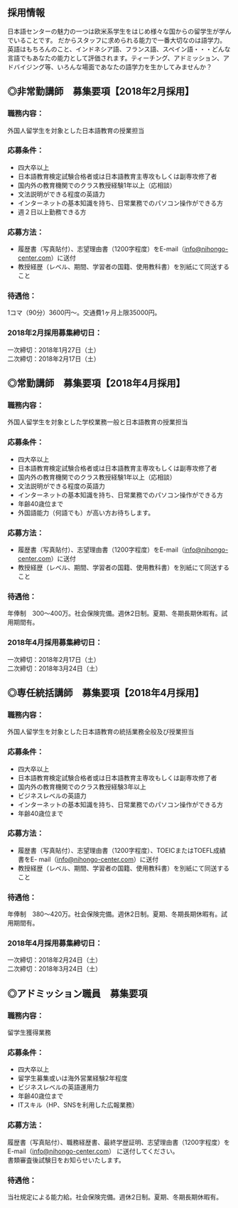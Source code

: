 ## 採用情報

日本語センターの魅力の一つは欧米系学生をはじめ様々な国からの留学生が学んでいることです。
だからスタッフに求められる能力で一番大切なのは語学力。
英語はもちろんのこと、インドネシア語、フランス語、スペイン語・・・どんな言語でもあなたの能力として評価されます。ティーチング、アドミッション、アドバイジング等、いろんな場面であなたの語学力を生かしてみませんか？

## ◎非常勤講師　募集要項【2018年2月採用】

### 職務内容：

外国人留学生を対象とした日本語教育の授業担当

### 応募条件：

- 四大卒以上
- 日本語教育検定試験合格者或は日本語教育主専攻もしくは副専攻修了者
- 国内外の教育機関でのクラス教授経験1年以上（応相談）
- 文法説明ができる程度の英語力
- インターネットの基本知識を持ち、日常業務でのパソコン操作ができる方
- 週２日以上勤務できる方

### 応募方法：

- 履歴書（写真貼付）、志望理由書（1200字程度）をE-mail（info@nihongo-center.com）に送付
- 教授経歴（レベル、期間、学習者の国籍、使用教科書）を別紙にて同送すること

### 待遇他：

1コマ（90分）3600円～。交通費1ヶ月上限35000円。

### 2018年2月採用募集締切日：

一次締切：2018年1月27日（土）  
二次締切：2018年2月17日（土）


## ◎常勤講師　募集要項【2018年4月採用】

### 職務内容：

外国人留学生を対象とした学校業務一般と日本語教育の授業担当

### 応募条件：

- 四大卒以上
- 日本語教育検定試験合格者或は日本語教育主専攻もしくは副専攻修了者
- 国内外の教育機関でのクラス教授経験1年以上（応相談）
- 文法説明ができる程度の英語力
- インターネットの基本知識を持ち、日常業務でのパソコン操作ができる方
- 年齢40歳位まで
- 外国語能力（何語でも）が高い方お待ちします。

### 応募方法：

- 履歴書（写真貼付）、志望理由書（1200字程度）をE-mail（info@nihongo-center.com）に送付
- 教授経歴（レベル、期間、学習者の国籍、使用教科書）を別紙にて同送すること

### 待遇他：

年俸制　300～400万。社会保険完備。週休2日制。夏期、冬期長期休暇有。試用期間有。

### 2018年4月採用募集締切日：

一次締切：2018年2月17日（土）  
二次締切：2018年3月24日（土）


## ◎専任統括講師　募集要項【2018年4月採用】

### 職務内容：

外国人留学生を対象とした日本語教育の統括業務全般及び授業担当

### 応募条件：

- 四大卒以上
- 日本語教育検定試験合格者或は日本語教育主専攻もしくは副専攻修了者
- 国内外の教育機関でのクラス教授経験3年以上
- ビジネスレベルの英語力
- インターネットの基本知識を持ち、日常業務でのパソコン操作ができる方
- 年齢40歳位まで

### 応募方法：

- 履歴書（写真貼付）、志望理由書（1200字程度）、TOEICまたはTOEFL成績書をE-
mail（info@nihongo-center.com）に送付
- 教授経歴（レベル、期間、学習者の国籍、使用教科書）を別紙にて同送すること

### 待遇他：

年俸制　380～420万。社会保険完備。週休2日制。夏期、冬期長期休暇有。試用期間有。

### 2018年4月採用募集締切日：

一次締切：2018年2月24日（土）  
二次締切：2018年3月24日（土）


## ◎アドミッション職員　募集要項

### 職務内容：

留学生獲得業務

### 応募条件：

- 四大卒以上
- 留学生募集或いは海外営業経験2年程度
- ビジネスレベルの英語運用力
- 年齢40歳位まで
- ITスキル（HP、SNSを利用した広報業務）

### 応募方法：

履歴書（写真貼付）、職務経歴書、最終学歴証明、志望理由書（1200字程度）をE-mail（info@nihongo-center.com） に送付してください。  
書類審査後試験日をお知らせいたします。

### 待遇他：

当社規定による能力給。社会保険完備。週休2日制。夏期、冬期長期休暇有。
